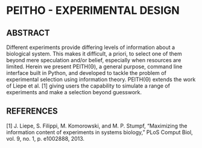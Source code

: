 # PEITHO - EXPERIMENTAL DESIGN

## ABSTRACT
Different experiments provide differing levels of information about a biological system.
This makes it difficult, a priori, to select one of them beyond mere speculation and/or
belief, especially when resources are limited. Herein we present PEITH(Θ), a general
purpose, command line interface built in Python, and developed to tackle the problem
of experimental selection using information theory. PEITH(Θ) extends the work of Liepe
et al. [1] giving users the capability to simulate a range of experiments and make a
selection beyond guesswork.

## REFERENCES

[1] J. Liepe, S. Filippi, M. Komorowski, and M. P. Stumpf, “Maximizing the information content of experiments in systems biology,” PLoS Comput Biol, vol. 9, no. 1,
p. e1002888, 2013.